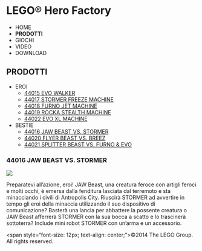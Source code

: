 # LEGO® Hero Factory

- HOME
- **PRODOTTI**
- GIOCHI
- VIDEO
- DOWNLOAD

## PRODOTTI

- EROI
  - [44015 EVO WALKER](/it-IT/themes/Hero-Factory/products/44015.md)
  - [44017 STORMER FREEZE MACHINE](/it-IT/themes/Hero-Factory/products/44017.md)
  - [44018 FURNO JET MACHINE](/it-IT/themes/Hero-Factory/products/44018.md)
  - [44019 ROCKA STEALTH MACHINE](/it-IT/themes/Hero-Factory/products/44019.md)
  - [44022 EVO XL MACHINE](/it-IT/themes/Hero-Factory/products/44022.md)
- BESTIE
  - [44016 JAW BEAST VS. STORMER](/it-IT/themes/Hero-Factory/products/44016.md)
  - [44020 FLYER BEAST VS. BREEZ](/it-IT/themes/Hero-Factory/products/44020.md)
  - [44021 SPLITTER BEAST VS. FURNO &amp; EVO](/it-IT/themes/Hero-Factory/products/44021.md)

### 44016 JAW BEAST VS. STORMER

![](https://www.lego.com/cdn/product-assets/product.img.pri/44016_prod.jpg)

Preparatevi all’azione, eroi! JAW Beast, una creatura feroce con artigli feroci e molti occhi, è emersa dalla fenditura lasciata dal terremoto e sta minacciando i civili di Antropolis City. Riuscirà STORMER ad avvertire in tempo gli eroi della minaccia utilizzando il suo dispositivo di comunicazione? Basterà una lancia per abbattere la possente creatura o JAW Beast afferrerà STORMER con la sua bocca a scatto e lo trascinerà sottoterra? Include mini robot STORMER con un’arma e un accessorio.

<span style=“font-size: 12px; text-align: center;”>&copy;2014 The LEGO Group. All rights reserved.</span>
